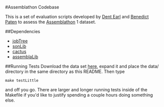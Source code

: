 #Assemblathon Codebase

This is a set of evaluation scripts developed by [Dent Earl](https://github.com/dentearl/) and [Benedict Paten](https://github.com/benedictpaten/) to assess the [Assemblathon](http://assemblathon.org/) 1 dataset.

##Dependencies

* [jobTree](https://github.com/benedictpaten/jobTree)
* [sonLib](https://github.com/benedictpaten/sonLib)
* [cactus](https://github.com/benedictpaten/cactus)
* [assemblaLib](https://github.com/benedictpaten/assemblaLib)

##Running Tests
Download the data set [here](http://hgwdev.cse.ucsc.edu/~benedict/code/Assemblathon_1_files/data.zip), expand it and place the data/ directory in the same directory as this README. Then type

    make testLittle

and off you go. There are larger and longer running tests inside of the Makefile if you'd like to justify spending a couple hours doing something else.
